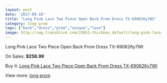 ```yaml
---
layout: post
date: '2017-09-10'
title: "Long Pink Lace Two Piece Open Back Prom Dress TX-690626y7WI"
category: long prom
tags: ["back","dress","prom","unique","lace"]
image: http://img.transblink.com/23051-thickbox_default/long-pink-lace-two-piece-open-back-prom-dress-tx-690626y7wi.jpg
---
```

Long Pink Lace Two Piece Open Back Prom Dress TX-690626y7WI

On Sales: **$258.99**
<a href="https://www.transblink.com/en/long-prom/7312-long-pink-lace-two-piece-open-back-prom-dress-tx-690626y7wi.html"><amp-img layout="responsive" width="600" height="600" src="//img.transblink.com/23051-thickbox_default/long-pink-lace-two-piece-open-back-prom-dress-tx-690626y7wi.jpg" alt="Long Pink Lace Two Piece Open Back Prom Dress TX-690626y7WI 0" /></a>
<a href="https://www.transblink.com/en/long-prom/7312-long-pink-lace-two-piece-open-back-prom-dress-tx-690626y7wi.html"><amp-img layout="responsive" width="600" height="600" src="//img.transblink.com/23053-thickbox_default/long-pink-lace-two-piece-open-back-prom-dress-tx-690626y7wi.jpg" alt="Long Pink Lace Two Piece Open Back Prom Dress TX-690626y7WI 1" /></a>
<a href="https://www.transblink.com/en/long-prom/7312-long-pink-lace-two-piece-open-back-prom-dress-tx-690626y7wi.html"><amp-img layout="responsive" width="600" height="600" src="//img.transblink.com/23052-thickbox_default/long-pink-lace-two-piece-open-back-prom-dress-tx-690626y7wi.jpg" alt="Long Pink Lace Two Piece Open Back Prom Dress TX-690626y7WI 2" /></a>

Buy it: [Long Pink Lace Two Piece Open Back Prom Dress TX-690626y7WI](https://www.transblink.com/en/long-prom/7312-long-pink-lace-two-piece-open-back-prom-dress-tx-690626y7wi.html "Long Pink Lace Two Piece Open Back Prom Dress TX-690626y7WI")

View more: [long prom](https://www.transblink.com/en/58-long-prom "long prom")
